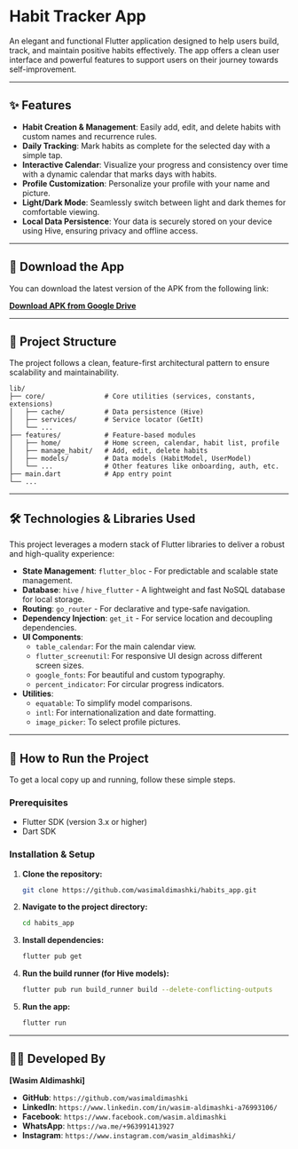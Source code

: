 # Habit Tracker App

An elegant and functional Flutter application designed to help users build, track, and maintain positive habits effectively. The app offers a clean user interface and powerful features to support users on their journey towards self-improvement.

---

## ✨ Features

- **Habit Creation & Management**: Easily add, edit, and delete habits with custom names and recurrence rules.
- **Daily Tracking**: Mark habits as complete for the selected day with a simple tap.
- **Interactive Calendar**: Visualize your progress and consistency over time with a dynamic calendar that marks days with habits.
- **Profile Customization**: Personalize your profile with your name and picture.
- **Light/Dark Mode**: Seamlessly switch between light and dark themes for comfortable viewing.
- **Local Data Persistence**: Your data is securely stored on your device using Hive, ensuring privacy and offline access.

---

## 📲 Download the App

You can download the latest version of the APK from the following link:

**[Download APK from Google Drive]('[YOUR_GOOGLE_DRIVE_LINK]')**

---

## 📂 Project Structure

The project follows a clean, feature-first architectural pattern to ensure scalability and maintainability.

```text
lib/
├── core/               # Core utilities (services, constants, extensions)
│   ├── cache/          # Data persistence (Hive)
│   ├── services/       # Service locator (GetIt)
│   └── ...
├── features/           # Feature-based modules
│   ├── home/           # Home screen, calendar, habit list, profile
│   ├── manage_habit/   # Add, edit, delete habits
│   ├── models/         # Data models (HabitModel, UserModel)
│   └── ...             # Other features like onboarding, auth, etc.
├── main.dart           # App entry point
└── ...
```

---

## 🛠️ Technologies & Libraries Used

This project leverages a modern stack of Flutter libraries to deliver a robust and high-quality experience:

- **State Management**: `flutter_bloc` - For predictable and scalable state management.
- **Database**: `hive` / `hive_flutter` - A lightweight and fast NoSQL database for local storage.
- **Routing**: `go_router` - For declarative and type-safe navigation.
- **Dependency Injection**: `get_it` - For service location and decoupling dependencies.
- **UI Components**: 
  - `table_calendar`: For the main calendar view.
  - `flutter_screenutil`: For responsive UI design across different screen sizes.
  - `google_fonts`: For beautiful and custom typography.
  - `percent_indicator`: For circular progress indicators.
- **Utilities**:
  - `equatable`: To simplify model comparisons.
  - `intl`: For internationalization and date formatting.
  - `image_picker`: To select profile pictures.

---

## 🚀 How to Run the Project

To get a local copy up and running, follow these simple steps.

### Prerequisites

- Flutter SDK (version 3.x or higher)
- Dart SDK

### Installation & Setup

1. **Clone the repository:**

   ```sh
   git clone https://github.com/wasimaldimashki/habits_app.git
   ```

2. **Navigate to the project directory:**

   ```sh
   cd habits_app
   ```

3. **Install dependencies:**

   ```sh
   flutter pub get
   ```

4. **Run the build runner (for Hive models):**

   ```sh
   flutter pub run build_runner build --delete-conflicting-outputs
   ```

5. **Run the app:**

   ```sh
   flutter run
   ```

---

## 👨‍💻 Developed By

**[Wasim Aldimashki]**

- **GitHub**: `https://github.com/wasimaldimashki`
- **LinkedIn**: `https://www.linkedin.com/in/wasim-aldimashki-a76993106/`
- **Facebook**: `https://www.facebook.com/wasim.aldimashki`
- **WhatsApp**: `https://wa.me/+963991413927`
- **Instagram**: `https://www.instagram.com/wasim_aldimashki/`